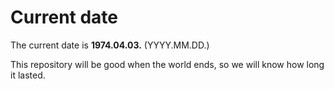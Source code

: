 # Current date

The current date is **1974.04.03.** (YYYY.MM.DD.)

This repository will be good when the world ends, so we will know how long it lasted.